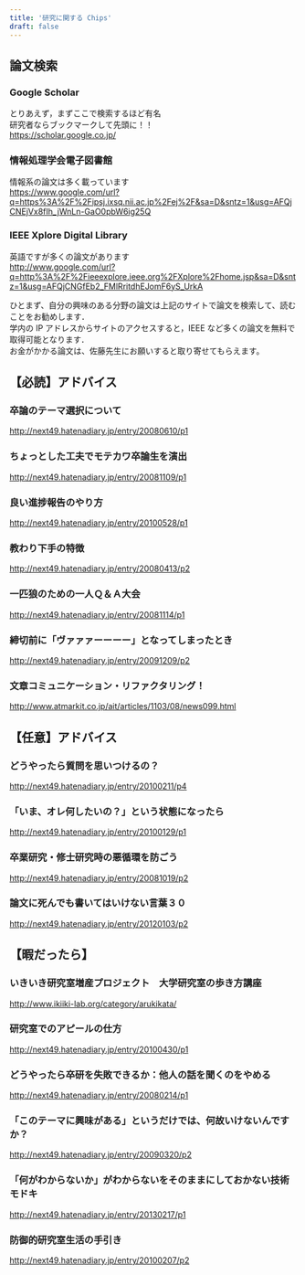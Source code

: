 ```yaml
---
title: '研究に関する Chips'
draft: false
---
```


## 論文検索

### Google Scholar

とりあえず，まずここで検索するほど有名  
研究者ならブックマークして先頭に！！  
<https://scholar.google.co.jp/>

### 情報処理学会電子図書館

情報系の論文は多く載っています  
<https://www.google.com/url?q=https%3A%2F%2Fipsj.ixsq.nii.ac.jp%2Fej%2F&sa=D&sntz=1&usg=AFQjCNEjVx8fIh_jWnLn-GaO0pbW6ig25Q>

### IEEE Xplore Digital Library

英語ですが多くの論文があります  
<http://www.google.com/url?q=http%3A%2F%2Fieeexplore.ieee.org%2FXplore%2Fhome.jsp&sa=D&sntz=1&usg=AFQjCNGfEb2_FMlRritdhEJomF6yS_UrkA>

ひとまず、自分の興味のある分野の論文は上記のサイトで論文を検索して、読むことをお勧めします．  
学内の IP アドレスからサイトのアクセスすると，IEEE など多くの論文を無料で取得可能となります．  
お金がかかる論文は、佐藤先生にお願いすると取り寄せてもらえます。

## 【必読】アドバイス

### 卒論のテーマ選択について

<http://next49.hatenadiary.jp/entry/20080610/p1>

### ちょっとした工夫でモテカワ卒論生を演出

<http://next49.hatenadiary.jp/entry/20081109/p1>

### 良い進捗報告のやり方

<http://next49.hatenadiary.jp/entry/20100528/p1>

### 教わり下手の特徴

<http://next49.hatenadiary.jp/entry/20080413/p2>

### 一匹狼のための一人Ｑ＆Ａ大会

<http://next49.hatenadiary.jp/entry/20081114/p1>

### 締切前に「ヴァァァーーーー」となってしまったとき

<http://next49.hatenadiary.jp/entry/20091209/p2>

### 文章コミュニケーション・リファクタリング！

<http://www.atmarkit.co.jp/ait/articles/1103/08/news099.html>

## 【任意】アドバイス

### どうやったら質問を思いつけるの？

<http://next49.hatenadiary.jp/entry/20100211/p4>

### 「いま、オレ何したいの？」という状態になったら

<http://next49.hatenadiary.jp/entry/20100129/p1>

### 卒業研究・修士研究時の悪循環を防ごう

<http://next49.hatenadiary.jp/entry/20081019/p2>

### 論文に死んでも書いてはいけない言葉３０

<http://next49.hatenadiary.jp/entry/20120103/p2>

## 【暇だったら】

### いきいき研究室増産プロジェクト　大学研究室の歩き方講座

<http://www.ikiiki-lab.org/category/arukikata/>

### 研究室でのアピールの仕方

<http://next49.hatenadiary.jp/entry/20100430/p1>

### どうやったら卒研を失敗できるか：他人の話を聞くのをやめる

<http://next49.hatenadiary.jp/entry/20080214/p1>

### 「このテーマに興味がある」というだけでは、何故いけないんですか？

<http://next49.hatenadiary.jp/entry/20090320/p2>

### 「何がわからないか」がわからないをそのままにしておかない技術モドキ

<http://next49.hatenadiary.jp/entry/20130217/p1>

### 防御的研究室生活の手引き

<http://next49.hatenadiary.jp/entry/20100207/p2>
